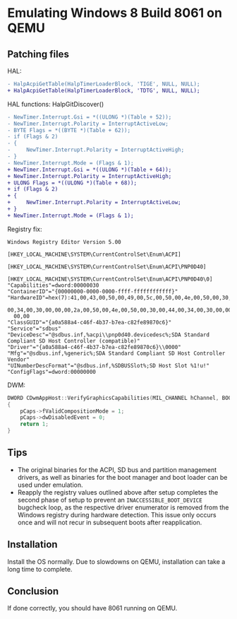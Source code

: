 # Emulating Windows 8 Build 8061 on QEMU
## Patching files
HAL: 
```diff
- HalpAcpiGetTable(HalpTimerLoaderBlock, 'TIGE', NULL, NULL);
+ HalpAcpiGetTable(HalpTimerLoaderBlock, 'TDTG', NULL, NULL);
```

HAL functions: HalpGitDiscover()
```diff
- NewTimer.Interrupt.Gsi = *((ULONG *)(Table + 52));
- NewTimer.Interrupt.Polarity = InterruptActiveLow;
- BYTE Flags = *((BYTE *)(Table + 62));
- if (Flags & 2)
- {
-     NewTimer.Interrupt.Polarity = InterruptActiveHigh;
- }
- NewTimer.Interrupt.Mode = (Flags & 1);
+ NewTimer.Interrupt.Gsi = *((ULONG *)(Table + 64));
+ NewTimer.Interrupt.Polarity = InterruptActiveHigh;
+ ULONG Flags = *((ULONG *)(Table + 68));
+ if (Flags & 2)
+ {
+     NewTimer.Interrupt.Polarity = InterruptActiveLow;
+ }
+ NewTimer.Interrupt.Mode = (Flags & 1);
```

Registry fix:
```reg
Windows Registry Editor Version 5.00

[HKEY_LOCAL_MACHINE\SYSTEM\CurrentControlSet\Enum\ACPI]

[HKEY_LOCAL_MACHINE\SYSTEM\CurrentControlSet\Enum\ACPI\PNP0D40]

[HKEY_LOCAL_MACHINE\SYSTEM\CurrentControlSet\Enum\ACPI\PNP0D40\0]
"Capabilities"=dword:00000030
"ContainerID"="{00000000-0000-0000-ffff-ffffffffffff}"
"HardwareID"=hex(7):41,00,43,00,50,00,49,00,5c,00,50,00,4e,00,50,00,30,00,44,\
  00,34,00,30,00,00,00,2a,00,50,00,4e,00,50,00,30,00,44,00,34,00,30,00,00,00,\
  00,00
"ClassGUID"="{a0a588a4-c46f-4b37-b7ea-c82fe89870c6}"
"Service"="sdbus"
"DeviceDesc"="@sdbus.inf,%acpi\\pnp0d40.devicedesc%;SDA Standard Compliant SD Host Controller (compatible)"
"Driver"="{a0a588a4-c46f-4b37-b7ea-c82fe89870c6}\\0000"
"Mfg"="@sdbus.inf,%generic%;SDA Standard Compliant SD Host Controller Vendor"
"UINumberDescFormat"="@sdbus.inf,%SDBUSSlot%;SD Host Slot %1!u!"
"ConfigFlags"=dword:00000000
```

DWM:
```cpp
DWORD CDwmAppHost::VerifyGraphicsCapabilities(MIL_CHANNEL hChannel, BOOL fIsBitmapRemoting, GraphicsCapabilities *pCaps)
{
	pCaps->fValidCompositionMode = 1;
	pCaps->dwDisabledEvent = 0;
	return 1;
}
```
## Tips
* The original binaries for the ACPI, SD bus and partition management drivers, as well as binaries for the boot manager and boot loader can be used under emulation.
* Reapply the registry values outlined above after setup completes the second phase of setup to prevent an ```INACCESSIBLE_BOOT_DEVICE``` bugcheck loop, as the respective driver enumerator is removed from the Windows registry during hardware detection. This issue only occurs once and will not recur in subsequent boots after reapplication.

##  Installation
Install the OS normally. Due to slowdowns on QEMU, installation can take a long time to complete.

## Conclusion
If done correctly, you should have 8061 running on QEMU.
